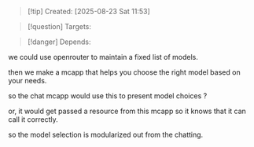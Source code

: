 
>[!tip] Created: [2025-08-23 Sat 11:53]

>[!question] Targets: 

>[!danger] Depends: 

we could use openrouter to maintain a fixed list of models.

then we make a mcapp that helps you choose the right model based on your needs.

so the chat mcapp would use this to present model choices ?

or, it would get passed a resource from this mcapp so it knows that it can call it correctly.

so the model selection is modularized out from the chatting.